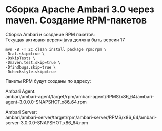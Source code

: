 # Сборка Apache Ambari 3.0 через maven. Создание RPM-пакетов


Сборка Ambari и создание RPM пакетов:  
Текущая активаня версия java должна быть версии 17

```shell
mvn -B -T 2C clean install package rpm:rpm \
-Drat.skip=true \
-DskipTests \
-Dmaven.test.skip=true \
-Dfindbugs.skip=true \
-Dcheckstyle.skip=true
```

Пакеты RPM будут созданы по адресу:

Ambari Agent:  
ambari/ambari-agent/target/rpm/ambari-agent/RPMS/x86_64/ambari-agent-3.0.0.0-SNAPSHOT.x86_64.rpm

Ambari Server:  
ambari/ambari-server/target/rpm/ambari-server/RPMS/x86_64/ambari-server-3.0.0.0-SNAPSHOT.x86_64.rpm

